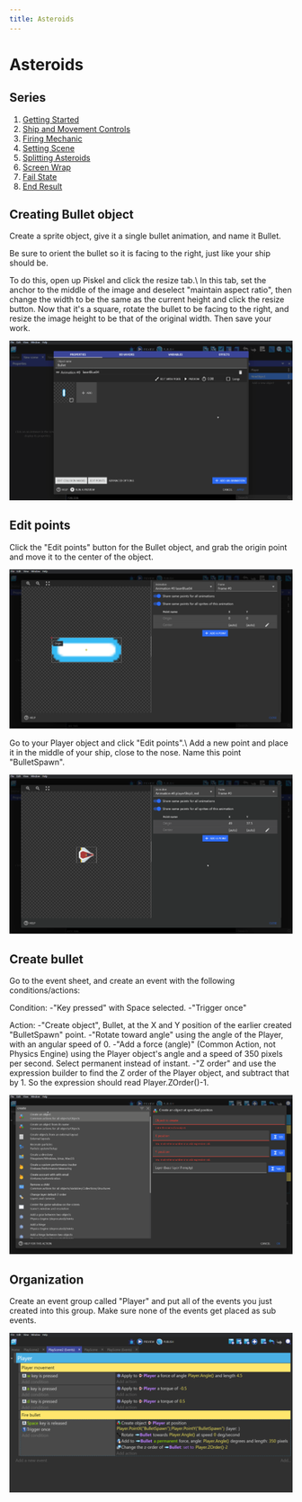 ```yaml
---
title: Asteroids
---
```

# Asteroids

## Series

1. [Getting Started](/gdevelop5/tutorials/asteroids)
2. [Ship and Movement Controls](/gdevelop5/tutorials/asteroids/ship_and_movement_controls)
3. [Firing Mechanic](/gdevelop5/tutorials/asteroids/firing_bullet)
4. [Setting Scene](/gdevelop5/tutorials/asteroids/setting_scene)
5. [Splitting Asteroids](/gdevelop5/tutorials/asteroids/splitting_asteroids)
6. [Screen Wrap](/gdevelop5/tutorials/asteroids/screen_wrap)
7. [Fail State](/gdevelop5/tutorials/asteroids/fail_state)
8. [End Result](/gdevelop5/tutorials/asteroids/end_result)

## Creating Bullet object

Create a sprite object, give it a single bullet animation, and name it Bullet.

Be sure to orient the bullet so it is facing to the right, just like your ship should be.

To do this, open up Piskel and click the resize tab.\\ In this tab, set the anchor to the middle of the image and deselect "maintain aspect ratio", then change the width to be the same as the current height and click the resize button. Now that it's a square, rotate the bullet to be facing to the right, and resize the image height to be that of the original width. Then save your work.

![](asteroids_gif_6_rotate_bullet.gif)

## Edit points

Click the "Edit points" button for the Bullet object, and grab the origin point and move it to the center of the object.

![](firing_bullet/pasted/20220119-162810.png)

Go to your Player object and click "Edit points".\\ Add a new point and place it in the middle of your ship, close to the nose. Name this point "BulletSpawn".

![](asteroids_gif_7_add_bullet_spawn_point.gif)

## Create bullet

Go to the event sheet, and create an event with the following conditions/actions:

Condition:
-"Key pressed" with Space selected.
-"Trigger once"

Action:
-"Create object", Bullet, at the X and Y position of the earlier created "BulletSpawn" point.
-"Rotate toward angle" using the angle of the Player, with an angular speed of 0.
-"Add a force (angle)" (Common Action, not Physics Engine) using the Player object's angle and a speed of 350 pixels per second. Select permanent instead of instant.
-"Z order" and use the expression builder to find the Z order of the Player object, and subtract that by 1. So the expression should read Player.ZOrder()-1.

![](asteroids_gif_8_setting_up_fire_bullet.gif)

## Organization

Create an event group called "Player" and put all of the events you just created into this group. Make sure none of the events get placed as sub events.

![](firing_bullet/pasted/20220119-171618.png)
